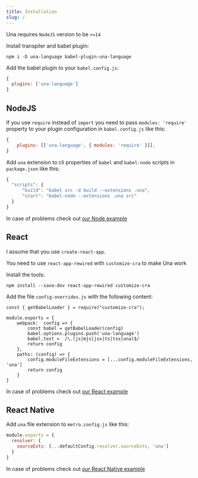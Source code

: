 ```yaml
---
title: Installation
slug: /
---
```


Una requires `NodeJS` version to be `>=14`

Install transpiler and babel plugin:

```
npm i -D una-language babel-plugin-una-language
```

Add the babel plugin to your `babel.config.js`:

```javascript
{
  plugins: ['una-language']
}
```

## NodeJS

If you use `require` instead of `import` you need to pass `modules: 'require'` property to your plugin configuration in `babel.config.js` like this:

```javascript
{
    plugins: [['una-language', { modules: 'require' }]],
}
```

Add `una` extension to cli properties of `babel` and `babel-node` scripts in `package.json` like this:

```javascript
{
  "scripts": {
      "build": "babel src -d build --extensions .una",
      "start": "babel-node --extensions .una src"
  }
}
```

In case of problems check out [our Node example](https://github.com/una-language/example-node)

## React

I assume that you use `create-react-app`.

You need to use `react-app-rewired` with `customize-cra` to make Una work

Install the tools:

```
npm install --save-dev react-app-rewired customize-cra
```

Add the file `config-overrides.js` with the following content:

```
const { getBabelLoader } = require("customize-cra");

module.exports = {
    webpack:  config => {
        const babel = getBabelLoader(config)
        babel.options.plugins.push('una-language')
        babel.test =  /\.(js|mjs|jsx|ts|tsx|una)$/
        return config
    },
    paths: (config) => {
        config.moduleFileExtensions = [...config.moduleFileExtensions, 'una']
        return config
    }
}
```

In case of problems check out [our React example](https://github.com/una-language/example-react)

## React Native

Add `una` file extension to `metro.config.js` like this:

```javascript
module.exports = {
  resolver: {
    sourceExts: [...defaultConfig.resolver.sourceExts, 'una']
  }
}
```

In case of problems check out [our React Native example](https://github.com/una-language/example-react-native)
